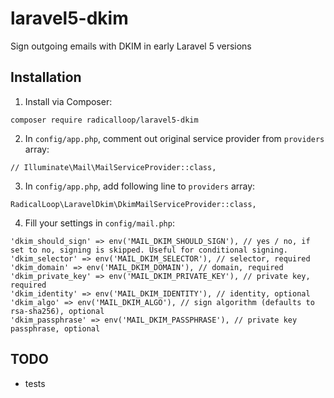 # laravel5-dkim
Sign outgoing emails with DKIM in early Laravel 5 versions

## Installation
1. Install via Composer:
```
composer require radicalloop/laravel5-dkim
```
2. In `config/app.php`, comment out original service provider from `providers` array:
```
// Illuminate\Mail\MailServiceProvider::class,
```
3. In `config/app.php`, add following line to `providers` array:
```
RadicalLoop\LaravelDkim\DkimMailServiceProvider::class,
```
4. Fill your settings in `config/mail.php`:
```
'dkim_should_sign' => env('MAIL_DKIM_SHOULD_SIGN'), // yes / no, if set to no, signing is skipped. Useful for conditional signing.
'dkim_selector' => env('MAIL_DKIM_SELECTOR'), // selector, required
'dkim_domain' => env('MAIL_DKIM_DOMAIN'), // domain, required
'dkim_private_key' => env('MAIL_DKIM_PRIVATE_KEY'), // private key, required
'dkim_identity' => env('MAIL_DKIM_IDENTITY'), // identity, optional
'dkim_algo' => env('MAIL_DKIM_ALGO'), // sign algorithm (defaults to rsa-sha256), optional
'dkim_passphrase' => env('MAIL_DKIM_PASSPHRASE'), // private key passphrase, optional
```

TODO
----

* tests
